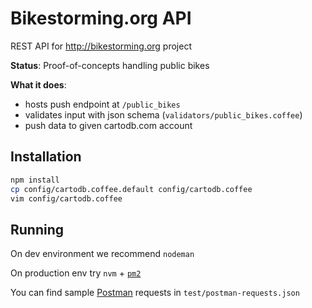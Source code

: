 Bikestorming.org API
=======

REST API for http://bikestorming.org project

**Status**: Proof-of-concepts handling public bikes 

**What it does**:
- hosts push endpoint at `/public_bikes`
- validates input with json schema (`validators/public_bikes.coffee`)
- push data to given cartodb.com account

## Installation
```sh
npm install
cp config/cartodb.coffee.default config/cartodb.coffee
vim config/cartodb.coffee
```

## Running

On dev environment we recommend `nodeman`

On production env try `nvm` + [`pm2`](https://github.com/Unitech/pm2)

You can find sample [Postman](http://www.getpostman.com/features) requests in `test/postman-requests.json`
